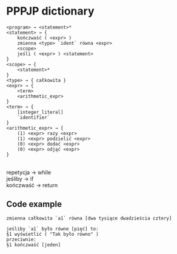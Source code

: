 # PPPJP dictionary

```
<program> → <statement>* 
<statement> → { 
    kończwaść ( <expr> )
    zmienna <type> `ident` równa <expr> 
    <scope>
    jeśli ( <expr> ) <statement>
}
<scope> → {
    <statement>*
}
<type> → { całkowita }
<expr> → {
    <term>
    <arithmetic_expr>
}
<term> → {
    [integer_literal]
    `identifier`
}
<arithmetic_expr> → {
    (1) <expr> razy <expr> 
    (1) <expr> podzielić <expr>
    (0) <expr> dodać <expr>
    (0) <expr> odjąć <expr>
}
```

<br>
repetycja → while <br>
jeśliby → if <br>
kończwaść → return

## Code example

```
zmienna całkowita `a1` równa [dwa tysiące dwadzieścia cztery]

jeśliby `a1` było równe [pięć] to:
§1 wyświetlić ( "Tak było równo" )
przeciwnie:
§1 kończwaść [jeden]
```